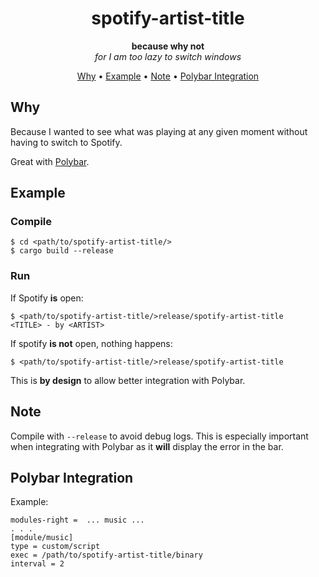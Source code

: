 <div align="center">

# spotify-artist-title
**because why not**\
*for I am too lazy to switch windows*

[Why](#why) •
[Example](#example) •
[Note](#Note) •
[Polybar Integration](#polybar-integration)

</div>


## Why
Because I wanted to see what was playing at any given moment without having to switch to Spotify.

Great with [Polybar](https://github.com/polybar/polybar).

## Example

### Compile
```terminal
$ cd <path/to/spotify-artist-title/>
$ cargo build --release
```

### Run
If Spotify **is** open:
```terminal
$ <path/to/spotify-artist-title/>release/spotify-artist-title
<TITLE> - by <ARTIST>
```

If spotify **is not** open, nothing happens:
```terminal
$ <path/to/spotify-artist-title/>release/spotify-artist-title

```

This is **by design** to allow better integration with Polybar.


## Note
Compile with `--release` to avoid debug logs. This is especially important when integrating with Polybar as it **will** display the error in the bar.


## Polybar Integration
Example: 
```
modules-right =  ... music ... 
. . . 
[module/music]
type = custom/script
exec = /path/to/spotify-artist-title/binary
interval = 2
```


